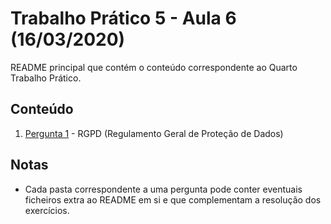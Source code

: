 # Trabalho Prático 5 - Aula 6 (16/03/2020)

README principal que contém o conteúdo correspondente ao Quarto Trabalho Prático.

## Conteúdo

1. [Pergunta 1](https://github.com/uminho-miei-engseg-19-20/Grupo5/tree/master/Trabalhos%20Pr%C3%A1ticos/TP5/P1%20-%20RGPD%20(Regulamento%20Geral%20de%20Prote%C3%A7%C3%A3o%20de%20Dados)) - RGPD (Regulamento Geral de Proteção de Dados)

<p>

## Notas

- Cada pasta correspondente a uma pergunta pode conter eventuais ficheiros extra ao README em si e que complementam a resolução dos exercícios.
